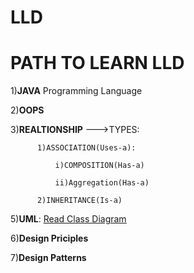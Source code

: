 # **LLD**
  # PATH TO LEARN LLD
  
1)**JAVA** Programming Language

2)**OOPS**

3)**REALTIONSHIP**
      --->TYPES:
      
          1)ASSOCIATION(Uses-a):
      
              i)COMPOSITION(Has-a)
         
              ii)Aggregation(Has-a)
         
          2)INHERITANCE(Is-a)
          
5)**UML**:
[Read Class Diagram](https://blog.algomaster.io/p/uml-class-diagram-explained-with-examples)    
      
         
6)**Design Priciples**

7)**Design Patterns**
